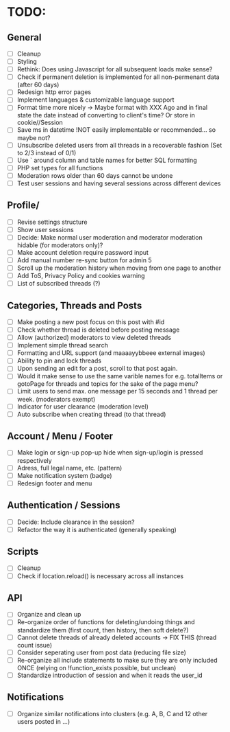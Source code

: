 # TODO:

## General

- [ ] Cleanup
- [ ] Styling
- [ ] Rethink: Does using Javascript for all subsequent loads make sense?
- [ ] Check if permanent deletion is implemented for all non-permenant data (after 60 days)
- [ ] Redesign http error pages
- [ ] Implement languages & customizable language support
- [ ] Format time more nicely -> Maybe format with XXX Ago and in final state the date instead of converting to client's time? Or store in cookie//Session
- [ ] Save ms in datetime !NOT easily implementable or recommended... so maybe not?
- [ ] Unsubscribe deleted users from all threads in a recoverable fashion (Set to 2/3 instead of 0/1)
- [ ] Use ` around column and table names for better SQL formatting
- [ ] PHP set types for all functions
- [ ] Moderation rows older than 60 days cannot be undone
- [ ] Test user sessions and having several sessions across different devices

## Profile/

- [ ] Revise settings structure
- [ ] Show user sessions
- [ ] Decide: Make normal user moderation and moderator moderation hidable (for moderators only)?
- [ ] Make account deletion require password input
- [ ] Add manual number re-sync button for admin 5
- [ ] Scroll up the moderation history when moving from one page to another
- [ ] Add ToS, Privacy Policy and cookies warning
- [ ] List of subscribed threads (?)

## Categories, Threads and Posts

- [ ] Make posting a new post focus on this post with #id
- [ ] Check whether thread is deleted before posting message
- [ ] Allow (authorized) moderators to view deleted threads
- [ ] Implement simple thread search
- [ ] Formatting and URL support (and maaaayybbeee external images)
- [ ] Ability to pin and lock threads
- [ ] Upon sending an edit for a post, scroll to that post again.
- [ ] Would it make sense to use the same varible names for e.g. totalItems or gotoPage for threads and topics for the sake of the page menu?
- [ ] Limit users to send max. one message per 15 seconds and 1 thread per week. (moderators exempt)
- [ ] Indicator for user clearance (moderation level)
- [ ] Auto subscribe when creating thread (to that thread)

## Account / Menu / Footer

- [ ] Make login or sign-up pop-up hide when sign-up/login is pressed respectively
- [ ] Adress, full legal name, etc. (pattern)
- [ ] Make notification system (badge)
- [ ] Redesign footer and menu

## Authentication / Sessions

- [ ] Decide: Include clearance in the session?
- [ ] Refactor the way it is authenticated (generally speaking)

## Scripts

- [ ] Cleanup
- [ ] Check if location.reload() is necessary across all instances

## API

- [ ] Organize and clean up
- [ ] Re-organize order of functions for deleting/undoing things and standardize them (first count, then history, then soft delete?)
- [ ] Cannot delete threads of already deleted accounts -> FIX THIS (thread count issue)
- [ ] Consider seperating user from post data (reducing file size)
- [ ] Re-organize all include statements to make sure they are only included ONCE (relying on !function_exists possible, but unclean)
- [ ] Standardize introduction of session and when it reads the user_id

## Notifications

- [ ] Organize similar notifications into clusters (e.g. A, B, C and 12 other users posted in ...)
